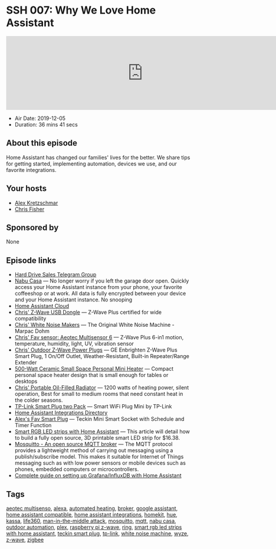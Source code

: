 # SSH 007: Why We Love Home Assistant

<iframe src="https://player.fireside.fm/v2/dUlrHQih+5aeex-gJ?theme=dark" width="740" height="200" frameborder="0" scrolling="no"></iframe>

* Air Date: 2019-12-05
* Duration: 36 mins 41 secs

## About this episode

Home Assistant has changed our families' lives for the better. We share tips for getting started, implementing automation, devices we use, and our favorite integrations.

## Your hosts
* [Alex Kretzschmar](https://selfhosted.show/hosts/alexktz)
* [Chris Fisher](https://selfhosted.show/hosts/chrislas)

## Sponsored by

None



## Episode links

  * [Hard Drive Sales Telegram Group](https://t.me/hddsales "Hard Drive Sales Telegram Group")
  * [Nabu Casa](https://www.nabucasa.com/ "Nabu Casa") — No longer worry if you left the garage door open. Quickly access your Home Assistant instance from your phone, your favorite coffeeshop or at work. All data is fully encrypted between your device and your Home Assistant instance. No snooping
  * [Home Assistant Cloud](https://www.home-assistant.io/cloud/ "Home Assistant Cloud")
  * [Chris' Z-Wave USB Dongle](https://www.amazon.com/gp/product/B01GJ826F8/ref=ppx_yo_dt_b_asin_title_o02_s00?ie=UTF8&psc=1 "Chris' Z-Wave USB Dongle") — Z-Wave Plus certified for wide compatibility
  * [Chris' White Noise Makers](https://www.amazon.com/gp/product/B07CG2W9J8/ref=ppx_yo_dt_b_asin_title_o08_s00?ie=UTF8&psc=1 "Chris' White Noise Makers") — The Original White Noise Machine - Marpac Dohm 
  * [Chris' Fav sensor: Aeotec Multisensor 6](https://www.amazon.com/gp/product/B0151Z8ZQY/ref=ppx_yo_dt_b_asin_title_o01_s00?ie=UTF8&psc=1 "Chris' Fav sensor: Aeotec Multisensor 6") — Z-Wave Plus 6-in1 motion, temperature, humidity, light, UV, vibration sensor
  * [Chris' Outdoor Z-Wave Power Plugs](https://www.amazon.com/gp/product/B06W9NWFM3/ref=ppx_yo_dt_b_asin_title_o06_s00?ie=UTF8&psc=1 "Chris' Outdoor Z-Wave Power Plugs") — GE Enbrighten Z-Wave Plus Smart Plug, 1 On/Off Outlet, Weather-Resistant, Built-in Repeater/Range Extender
  * [500-Watt Ceramic Small Space Personal Mini Heater](https://www.amazon.com/gp/product/B074MXC3PN/ref=ppx_yo_dt_b_asin_title_o07_s00?ie=UTF8&psc=1 "500-Watt Ceramic Small Space Personal Mini Heater") — Compact personal space heater design that is small enough for tables or desktops
  * [Chris' Portable Oil-Filled Radiator](https://www.amazon.com/DeLonghi-TRN0812T-Portable-Oil-Filled-Programmable/dp/B000G1CXZI/ref=sr_1_57?keywords=oil+heater&qid=1574274684&sr=8-57 "Chris' Portable Oil-Filled Radiator") — 1200 watts of heating power, silent operation, Best for small to medium rooms that need constant heat in the colder seasons. 
  * [TP-Link Smart Plug two Pack](https://www.amazon.com/gp/product/B06WD6Q8K9/ref=ppx_yo_dt_b_asin_title_o05_s00?ie=UTF8&psc=1 "TP-Link Smart Plug two Pack") — Smart WiFi Plug Mini by TP-Link
  * [Home Assistant Integrations Directory](https://www.home-assistant.io/integrations "Home Assistant Integrations Directory")
  * [Alex's Fav Smart Plug](https://www.amazon.com/Outlet-Compatible-Monitoring-Function-Required/dp/B07CVFD2KC/ref=sr_1_4?keywords=teckin+sp20&qid=1574271882&sr=8-4 "Alex's Fav Smart Plug") — Teckin Mini Smart Socket with Schedule and Timer Function
  * [Smart RGB LED strips with Home Assistant](https://blog.ktz.me/smart-led-strips-with-no-subscription-required/ "Smart RGB LED strips with Home Assistant") — This article will detail how to build a fully open source, 3D printable smart LED strip for $16.38.
  * [Mosquitto - An open source MQTT broker](https://mosquitto.org/ "Mosquitto - An open source MQTT broker") — The MQTT protocol provides a lightweight method of carrying out messaging using a publish/subscribe model. This makes it suitable for Internet of Things messaging such as with low power sensors or mobile devices such as phones, embedded computers or microcontrollers.
  * [Complete guide on setting up Grafana/InfluxDB with Home Assistant](https://community.home-assistant.io/t/complete-guide-on-setting-up-grafana-influxdb-with-home-assistant-using-official-docker-images/42860 "Complete guide on setting up Grafana/InfluxDB with Home Assistant")



## Tags

[aeotec multisenso](https://selfhosted.show/tags/aeotec%20multisenso), [alexa](https://selfhosted.show/tags/alexa), [automated heating](https://selfhosted.show/tags/automated%20heating), [broker](https://selfhosted.show/tags/broker), [google assistant](https://selfhosted.show/tags/google%20assistant), [home assistant compatible](https://selfhosted.show/tags/home%20assistant%20compatible), [home assistant integrations](https://selfhosted.show/tags/home%20assistant%20integrations), [homekit](https://selfhosted.show/tags/homekit), [hue](https://selfhosted.show/tags/hue), [kassa](https://selfhosted.show/tags/kassa), [life360](https://selfhosted.show/tags/life360), [man-in-the-middle attack](https://selfhosted.show/tags/man-in-the-middle%20attack), [mosquitto](https://selfhosted.show/tags/mosquitto), [mqtt](https://selfhosted.show/tags/mqtt), [nabu casa](https://selfhosted.show/tags/nabu%20casa), [outdoor automation](https://selfhosted.show/tags/outdoor%20automation), [plex](https://selfhosted.show/tags/plex), [raspberry pi z-wave](https://selfhosted.show/tags/raspberry%20pi%20z-wave), [ring](https://selfhosted.show/tags/ring), [smart rgb led strips with home assistant](https://selfhosted.show/tags/smart%20rgb%20led%20strips%20with%20home%20assistant), [teckin smart plug](https://selfhosted.show/tags/teckin%20smart%20plug), [tp-link](https://selfhosted.show/tags/tp-link), [white noise machine](https://selfhosted.show/tags/white%20noise%20machine), [wyze](https://selfhosted.show/tags/wyze), [z-wave](https://selfhosted.show/tags/z-wave), [zigbee](https://selfhosted.show/tags/zigbee)